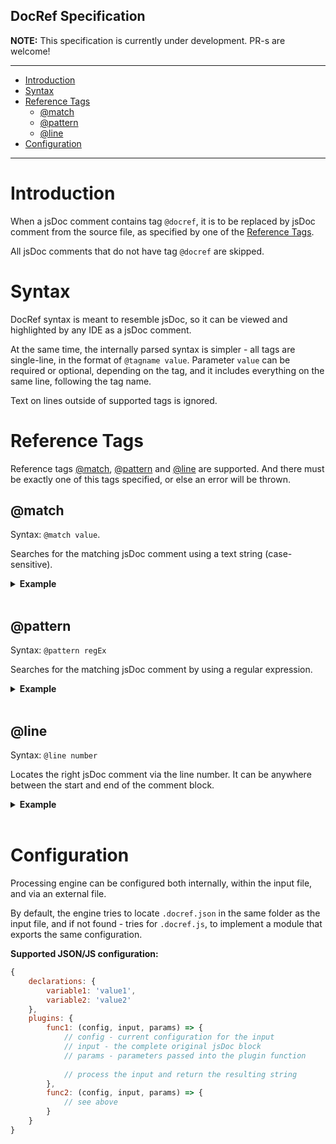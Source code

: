 DocRef Specification
--------------------

**NOTE:** This specification is currently under development. PR-s are welcome!

---

* [Introduction](#introduction)
* [Syntax](#syntax)
* [Reference Tags]
  - [@match]
  - [@pattern]
  - [@line]
* [Configuration]
  
---

# Introduction

When a jsDoc comment contains tag `@docref`, it is to be replaced by jsDoc comment
from the source file, as specified by one of the [Reference Tags].

All jsDoc comments that do not have tag `@docref` are skipped.

# Syntax

DocRef syntax is meant to resemble jsDoc, so it can be viewed and highlighted by any IDE as a jsDoc comment. 

At the same time, the internally parsed syntax is simpler - all tags are single-line, in the format of
`@tagname value`. Parameter `value` can be required or optional, depending on the tag, and it includes
everything on the same line, following the tag name.

Text on lines outside of supported tags is ignored.

# Reference Tags

Reference tags [@match], [@pattern] and [@line] are supported. And there must be
exactly one of this tags specified, or else an error will be thrown.

## @match

Syntax: `@match value`.

Searches for the matching jsDoc comment using a text string (case-sensitive).

<details>
<summary><b>Example</b></summary>

```ts
/**
* @docref
* @file src/my-class.js
* @match MyClassName#someProperty
*/
```
</details><br/>

## @pattern

Syntax: `@pattern regEx`

Searches for the matching jsDoc comment by using a regular expression.

<details>
<summary><b>Example</b></summary>

```ts
/**
* @docref
* @file src/my-class.js
* @match ^prefix[0-1]*name$
*/
```
</details><br/>

## @line

Syntax: `@line number`

Locates the right jsDoc comment via the line number. It can be anywhere between
the start and end of the comment block.

<details>
<summary><b>Example</b></summary>

```ts
/**
* @docref
* @file src/my-class.js
* @line 123
*/
```
</details><br/>

# Configuration

Processing engine can be configured both internally, within the input file, and via an external file.

By default, the engine tries to locate `.docref.json` in the same folder as the input file,
and if not found - tries for `.docref.js`, to implement a module that exports the same configuration.

**Supported JSON/JS configuration:**

```js
{
    declarations: {
        variable1: 'value1',
        variable2: 'value2'
    },
    plugins: {
        func1: (config, input, params) => {
            // config - current configuration for the input
            // input - the complete original jsDoc block
            // params - parameters passed into the plugin function
            
            // process the input and return the resulting string
        },
        func2: (config, input, params) => {
            // see above 
        }
    }             
}
```

[Configuration]:#configuration
[Reference Tags]:#reference-tags
[@match]:#match
[@pattern]:#pattern
[@line]:#line
